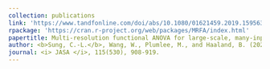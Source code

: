 ```yaml
---
collection: publications
link: 'https://www.tandfonline.com/doi/abs/10.1080/01621459.2019.1595630?journalCode=uasa20'
rpackage: 'https://cran.r-project.org/web/packages/MRFA/index.html'
papertitle: Multi-resolution functional ANOVA for large-scale, many-input computer experiments.
author: <b>Sung, C.-L.</b>, Wang, W., Plumlee, M., and Haaland, B. (2020)
journal: <i> JASA </i>, 115(530), 908-919.
---
```

